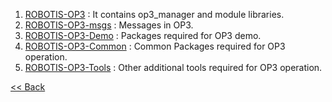  1. [ROBOTIS-OP3] : It contains op3_manager and module libraries.  
 2. [ROBOTIS-OP3-msgs] : Messages in OP3.  
 3. [ROBOTIS-OP3-Demo] : Packages required for OP3 demo.  
 4. [ROBOTIS-OP3-Common] : Common Packages required for OP3 operation.
 5. [ROBOTIS-OP3-Tools] : Other additional tools required for OP3 operation.


[&lt;&lt; Back](OP3_User's_Guide.md)

[ROBOTIS-OP3]:https://github.com/ROBOTIS-GIT/ROBOTIS-Documents/wiki/ROBOTIS-OP3
[ROBOTIS-OP3-Common]:https://github.com/ROBOTIS-GIT/ROBOTIS-Documents/wiki/ROBOTIS-OP3-Common
[ROBOTIS-OP3-Demo]:https://github.com/ROBOTIS-GIT/ROBOTIS-Documents/wiki/ROBOTIS-OP3-Demo
[ROBOTIS-OP3-msgs]: https://github.com/ROBOTIS-GIT/ROBOTIS-Documents/wiki/ROBOTIS-OP3-msgs
[ROBOTIS-OP3-Tools]:https://github.com/ROBOTIS-GIT/ROBOTIS-Documents/wiki/ROBOTIS-OP3-Tools
